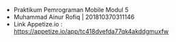 - Praktikum Pemrograman Mobile Modul 5
- Muhammad Ainur Rofiq | 201810370311146
- Link Appetize.io : https://appetize.io/app/tc418dvefda77qk4akddgmuxfw
